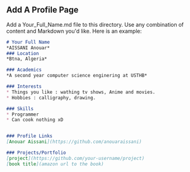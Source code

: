 ## Add A Profile Page
Add a Your_Full_Name.md file to this directory. Use any combination of content and Markdown you'd like. Here is an example:

```markdown
# Your Full Name
*AISSANI Anouar*
### Location
*Btna, Algeria*

### Academics
*A second year computer science enginering at USTHB*

### Interests
* Things you like : wathing tv shows, Anime and movies.
* Hobbies : calligraphy, drawing.

### Skills
* Programmer
* Can cook nothing xD


### Profile Links
[Anouar Aissani](https://github.com/anouaraissani)

### Projects/Portfolio
[project](https://github.com/your-username/project)
[book title](amazon url to the book)
```
